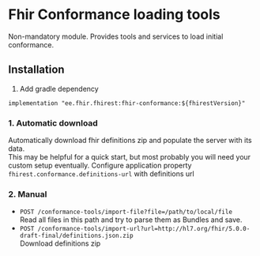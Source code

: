 # Fhir Conformance loading tools
Non-mandatory module. Provides tools and services to load initial conformance.


## Installation
1. Add gradle dependency
```
implementation "ee.fhir.fhirest:fhir-conformance:${fhirestVersion}"
```

### 1. Automatic download
Automatically download fhir definitions zip and populate the server with its data.  
This may be helpful for a quick start, but most probably you will need your custom setup eventually.
Configure application property `fhirest.conformance.definitions-url` with definitions url

### 2. Manual
* `POST /conformance-tools/import-file?file=/path/to/local/file`  
  Read all files in this path and try to parse them as Bundles and save.
* `POST /conformance-tools/import-url?url=http://hl7.org/fhir/5.0.0-draft-final/definitions.json.zip`  
  Download definitions zip
